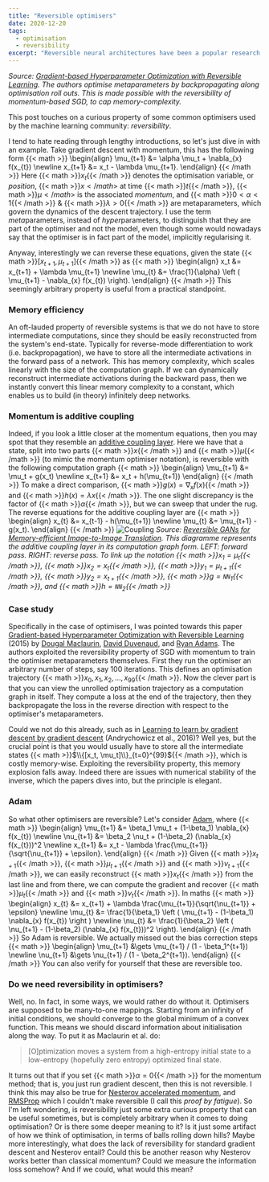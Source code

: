 ```yaml
---
title: "Reversible optimisers"
date: 2020-12-20
tags:
  - optimisation
  - reversibility
excerpt: "Reversible neural architectures have been a popular research area in the last few years, but reversibility is also built into many modern day neural optimisers, perhaps serendipitously."
---
```

<!-- ![Reversibility](/images/reversibility.png") -->
*Source: [Gradient-based Hyperparameter Optimization with Reversible Learning](https://arxiv.org/pdf/1502.03492.pdf). The authors optimise metaparameters by backpropagating along optimisation roll outs. This is made possible with the reversibility of momentum-based SGD, to cap memory-complexity.*

This post touches on a curious property of some common optimisers used by the machine learning community: *reversibility*.

I tend to hate reading through lengthy introductions, so let's just dive in with an example. Take gradient descent with momentum, this has the following form
{{< math >}}
\begin{align}
  \mu_{t+1} &= \alpha \mu_t + \nabla_{x} f(x_{t}) \newline
  x_{t+1} &= x_t - \lambda \mu_{t+1}.
\end{align}
{{< /math >}}
Here {{< math >}}$x_t${{< /math >}} denotes the optimisation variable, or *position*, {{< math >}}$x{{< /math >}}$ at time {{< math >}}$t${{< /math >}}, {{< math >}}$\mu{{< /math >}}$ is the associated *momentum*, and {{< math >}}$0 < \alpha < 1${{< /math >}} & {{< math >}}$\lambda > 0${{< /math >}} are metaparameters, which govern the dynamics of the descent trajectory. I use the term *meta*parameters, instead of *hyper*parameters, to distinguish that they are part of the optimiser and not the model, even though some would nowadays say that the optimiser is in fact part of the model, implicitly regularising it.

Anyway, interestingly we can reverse these equations, given the state {{< math >}}$[x_{t+1}, \mu_{t+1}]${{< /math >}} as
{{< math >}}
\begin{align}
x_t &= x_{t+1} + \lambda \mu_{t+1} \newline
\mu_{t} &= \frac{1}{\alpha} \left ( \mu_{t+1} - \nabla_{x} f(x_{t}) \right).
\end{align}
{{< /math >}}
This seemingly arbitrary property is useful from a practical standpoint.

### Memory efficiency
An oft-lauded property of reversible systems is that we do not have to store intermediate computations, since they should be easily reconstructed from the system's end-state. Typically for reverse-mode differentiation to work (i.e. backpropagation), we have to store all the intermediate activations in the forward pass of a network. This has memory complexity, which scales linearly with the size of the computation graph. If we can dynamically reconstruct intermediate activations during the backward pass, then we instantly convert this linear memory complexity to a constant, which enables us to build (in theory) infinitely deep networks.

### Momentum is additive coupling
Indeed, if you look a little closer at the momentum equations, then you may spot that they resemble an [additive coupling layer](https://arxiv.org/pdf/1410.8516.pdf). Here we have that a state, split into two parts {{< math >}}$x${{< /math >}} and {{< math >}}$\mu${{< /math >}} (to mimic the momentum optimiser notation), is reversible with the following computation graph
{{< math >}}
\begin{align}
  \mu_{t+1} &= \mu_t + g(x_t) \newline
  x_{t+1} &= x_t + h(\mu_{t+1})
\end{align}
{{< /math >}}
To make a direct comparison, {{< math >}}$g(x) = \nabla_x f(x)${{< /math >}} and {{< math >}}$h(x) = \lambda x${{< /math >}}. The one slight discrepancy is the factor of {{< math >}}$\alpha${{< /math >}}, but we can sweep that under the rug. The reverse equations for the additive coupling layer are
{{< math >}}
\begin{align}
  x_{t} &= x_{t-1} - h(\mu_{t+1}) \newline
  \mu_{t} &= \mu_{t+1} - g(x_t).
\end{align}
{{< /math >}}
![Coupling](images/coupling.png")
*Source: [Reversible GANs for Memory-efficient Image-to-Image Translation](https://arxiv.org/pdf/1902.02729.pdf). This diagramme represents the additive coupling layer in its computation graph form. LEFT: forward pass. RIGHT: reverse pass. To link up the notation {{< math >}}$x_1 = \mu_{t}${{< /math >}}, {{< math >}}$x_2 = x_{t}${{< /math >}}, {{< math >}}$y_1 = \mu_{t+1}${{< /math >}}, {{< math >}}$y_2 = x_{t+1}${{< /math >}}, {{< math >}}$g = \texttt{NN}_1${{< /math >}}, and {{< math >}}$h=\texttt{NN}_2${{< /math >}}*

### Case study
Specifically in the case of optimisers, I was pointed towards this paper [Gradient-based Hyperparameter Optimization with Reversible Learning](https://arxiv.org/pdf/1502.03492.pdf) (2015) by [Dougal Maclaurin](https://dougalmaclaurin.com/), [David Duvenaud](http://www.cs.toronto.edu/~duvenaud/), and [Ryan Adams](https://www.cs.princeton.edu/~rpa/). The authors exploited the reversibility property of SGD with momentum to train the optimiser metaparameters themselves. First they run the optimiser an arbitrary number of steps, say 100 iterations. This defines an optimisation trajectory {{< math >}}$x_0, x_1, x_2, ..., x_{99}${{< /math >}}. Now the clever part is that you can view the unrolled optimisation trajectory as a computation graph in itself. They compute a loss at the end of the trajectory, then they backpropagate the loss in the reverse direction with respect to the optimiser's metaparameters.

Could we not do this already, such as in [Learning to learn by gradient descent by gradient descent](https://arxiv.org/abs/1606.04474) (Andrychowicz et al., 2016)? Well yes, but the crucial point is that you would usually have to store all the intermediate states {{< math >}}$\\{[x_t, \mu_t]\\}_{t=0}^{99}${{< /math >}}, which is costly memory-wise. Exploiting the reversibility property, this memory explosion falls away. Indeed there are issues with numerical stability of the inverse, which the papers dives into, but the principle is elegant.

### Adam
So what other optimisers are reversible? Let's consider [Adam](https://arxiv.org/pdf/1412.6980.pdf), where
{{< math >}}
\begin{align}
  \mu_{t+1} &= \beta_1 \mu_t + (1-\beta_1) \nabla_{x} f(x_{t}) \newline
  \nu_{t+1} &= \beta_2 \nu_t + (1-\beta_2) (\nabla_{x} f(x_{t}))^2 \newline
  x_{t+1} &= x_t - \lambda \frac{\mu_{t+1}}{\sqrt{\nu_{t+1}} + \epsilon}.
\end{align}
{{< /math >}}
Given {{< math >}}$x_{t+1}${{< /math >}}, {{< math >}}$\mu_{t+1}${{< /math >}} and {{< math >}}$\nu_{t+1}${{< /math >}}, we can easily reconstruct {{< math >}}$x_t${{< /math >}} from the last line and from there, we can compute the gradient and recover {{< math >}}$\mu_{t}${{< /math >}} and {{< math >}}$\nu_{t}${{< /math >}}. In maths
{{< math >}}
\begin{align}
  x_{t} &= x_{t+1} + \lambda \frac{\mu_{t+1}}{\sqrt{\nu_{t+1}} + \epsilon} \newline
  \mu_{t} &= \frac{1}{\beta_1} \left ( \mu_{t+1} - (1-\beta_1) \nabla_{x} f(x_{t}) \right ) \newline
  \nu_{t} &= \frac{1}{\beta_2} \left ( \nu_{t+1} - (1-\beta_2) (\nabla_{x} f(x_{t}))^2 \right).
\end{align}
{{< /math >}}
So Adam is reversible. We actually missed out the bias correction steps
{{< math >}}
\begin{align}
  \mu_{t+1} &\gets \mu_{t+1} / (1 - \beta_1^{t+1}) \newline
  \nu_{t+1} &\gets \nu_{t+1} / (1 - \beta_2^{t+1}).
\end{align}
{{< /math >}}
You can also verify for yourself that these are reversible too.

### Do we need reversibility in optimisers?
Well, no. In fact, in some ways, we would rather do without it. Optimisers are supposed to be many-to-one mappings. Starting from an infinity of initial conditions, we should converge to the global minimum of a convex function. This means we should discard information about initialisation along the way. To put it as Maclaurin et al. do:
> [O]ptimization moves a system from a high-entropy initial state to a low-entropy (hopefully zero entropy) optimized final state.

It turns out that if you set {{< math >}}$\alpha = 0${{< /math >}} for the momentum method; that is, you just run gradient descent, then this is not reversible. I think this may also be true for [Nesterov accelerated momentum](https://www.cs.toronto.edu/~fritz/absps/momentum.pdf), and [RMSProp](http://www.cs.toronto.edu/~hinton/coursera/lecture6/lec6.pdf) which I couldn't make reversible (I call this *proof by fatigue*). So I'm left wondering, is reversibility just some extra curious property that can be useful sometimes, but is completely arbitrary when it comes to doing optimisation? Or is there some deeper meaning to it? Is it just some artifact of how we think of optimisation, in terms of balls rolling down hills? Maybe more interestingly, what does the lack of reversibility for standard gradient descent and Nesterov entail? Could this be another reason why Nesterov works better than classical momentum? Could we measure the information loss somehow? And if we could, what would this mean?
